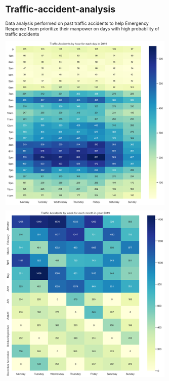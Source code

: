 # Traffic-accident-analysis
Data analysis performed on past traffic accidents to help Emergency Response Team prioritize their manpower on days with high probability of traffic accidents

<p align = "center">
    <img src="README_src/Time_vs_Day.png" alt="Time_vs_Day">
</p>

<p align = "center">
    <img src="README_src/Month_vs_day.png" alt="Month_vs_day">
</p>
